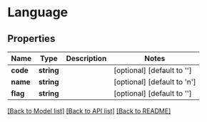 # Language

## Properties
Name | Type | Description | Notes
------------ | ------------- | ------------- | -------------
**code** | **string** |  | [optional] [default to '']
**name** | **string** |  | [optional] [default to 'n']
**flag** | **string** |  | [optional] [default to '']

[[Back to Model list]](../README.md#documentation-for-models) [[Back to API list]](../README.md#documentation-for-api-endpoints) [[Back to README]](../README.md)


